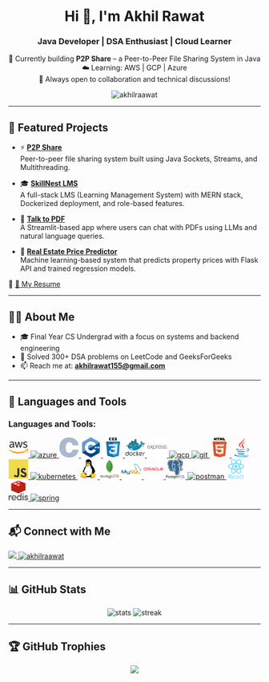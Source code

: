 <h1 align="center">Hi 👋, I'm Akhil Rawat</h1>
<h3 align="center">Java Developer | DSA Enthusiast | Cloud Learner</h3>

<p align="center">
  🔧 Currently building <b>P2P Share</b> – a Peer-to-Peer File Sharing System in Java <br>
  ☁️ Learning: AWS | GCP | Azure <br>
  💬 Always open to collaboration and technical discussions!
</p>

<p align="center">
  <img src="https://komarev.com/ghpvc/?username=akhilraawat&label=Profile%20views&color=0e75b6&style=flat" alt="akhilraawat" />
</p>

---

## 🚀 Featured Projects

- ⚡ **[P2P Share](https://github.com/AkhilRaawat)**  
  Peer-to-peer file sharing system built using Java Sockets, Streams, and Multithreading.

- 🎓 **[SkillNest LMS](https://www.skillnest-lms.tech)**  
  A full-stack LMS (Learning Management System) with MERN stack, Dockerized deployment, and role-based features.

- 📄 **[Talk to PDF](https://talktopdfakhil.streamlit.app/)**  
  A Streamlit-based app where users can chat with PDFs using LLMs and natural language queries.

- 🏡 **[Real Estate Price Predictor](https://github.com/AkhilRaawat)**  
  Machine learning-based system that predicts property prices with Flask API and trained regression models.

📄 [📎 My Resume](https://drive.google.com/file/d/167FYlsu8YfhZa6hDmGFlWG3dzELQx5kw/view?usp=sharing)

---

## 👨‍💻 About Me

- 🎓 Final Year CS Undergrad with a focus on systems and backend engineering  
- 🧠 Solved 300+ DSA problems on LeetCode and GeeksForGeeks   
- 📫 Reach me at: **akhilrawat155@gmail.com**

---

## 🧠 Languages and Tools

<h3 align="left">Languages and Tools:</h3>
<p align="left">
  <a href="https://aws.amazon.com" target="_blank" rel="noreferrer">
    <img src="https://raw.githubusercontent.com/devicons/devicon/master/icons/amazonwebservices/amazonwebservices-original-wordmark.svg" alt="aws" width="40" height="40"/>
  </a>
  <a href="https://azure.microsoft.com/en-in/" target="_blank" rel="noreferrer">
    <img src="https://www.vectorlogo.zone/logos/microsoft_azure/microsoft_azure-icon.svg" alt="azure" width="40" height="40"/>
  </a>
  <a href="https://www.cprogramming.com/" target="_blank" rel="noreferrer">
    <img src="https://raw.githubusercontent.com/devicons/devicon/master/icons/c/c-original.svg" alt="c" width="40" height="40"/>
  </a>
  <a href="https://www.w3schools.com/cpp/" target="_blank" rel="noreferrer">
    <img src="https://raw.githubusercontent.com/devicons/devicon/master/icons/cplusplus/cplusplus-original.svg" alt="cplusplus" width="40" height="40"/>
  </a>
  <a href="https://www.w3schools.com/css/" target="_blank" rel="noreferrer">
    <img src="https://raw.githubusercontent.com/devicons/devicon/master/icons/css3/css3-original-wordmark.svg" alt="css3" width="40" height="40"/>
  </a>
  <a href="https://www.docker.com/" target="_blank" rel="noreferrer">
    <img src="https://raw.githubusercontent.com/devicons/devicon/master/icons/docker/docker-original-wordmark.svg" alt="docker" width="40" height="40"/>
  </a>
  <a href="https://expressjs.com" target="_blank" rel="noreferrer">
    <img src="https://raw.githubusercontent.com/devicons/devicon/master/icons/express/express-original-wordmark.svg" alt="express" width="40" height="40"/>
  </a>
  
  <a href="https://cloud.google.com" target="_blank" rel="noreferrer">
    <img src="https://www.vectorlogo.zone/logos/google_cloud/google_cloud-icon.svg" alt="gcp" width="40" height="40"/>
  </a>
  <a href="https://git-scm.com/" target="_blank" rel="noreferrer">
    <img src="https://www.vectorlogo.zone/logos/git-scm/git-scm-icon.svg" alt="git" width="40" height="40"/>
  </a>
  <a href="https://www.w3.org/html/" target="_blank" rel="noreferrer">
    <img src="https://raw.githubusercontent.com/devicons/devicon/master/icons/html5/html5-original-wordmark.svg" alt="html5" width="40" height="40"/>
  </a>
  <a href="https://www.java.com" target="_blank" rel="noreferrer">
    <img src="https://raw.githubusercontent.com/devicons/devicon/master/icons/java/java-original.svg" alt="java" width="40" height="40"/>
  </a>
  <a href="https://developer.mozilla.org/en-US/docs/Web/JavaScript" target="_blank" rel="noreferrer">
    <img src="https://raw.githubusercontent.com/devicons/devicon/master/icons/javascript/javascript-original.svg" alt="javascript" width="40" height="40"/>
  </a>
  <a href="https://kubernetes.io" target="_blank" rel="noreferrer">
    <img src="https://www.vectorlogo.zone/logos/kubernetes/kubernetes-icon.svg" alt="kubernetes" width="40" height="40"/>
  </a>
  <a href="https://www.linux.org/" target="_blank" rel="noreferrer">
    <img src="https://raw.githubusercontent.com/devicons/devicon/master/icons/linux/linux-original.svg" alt="linux" width="40" height="40"/>
  </a>
  <a href="https://www.mongodb.com/" target="_blank" rel="noreferrer">
    <img src="https://raw.githubusercontent.com/devicons/devicon/master/icons/mongodb/mongodb-original-wordmark.svg" alt="mongodb" width="40" height="40"/>
  </a>
  <a href="https://www.mysql.com/" target="_blank" rel="noreferrer">
    <img src="https://raw.githubusercontent.com/devicons/devicon/master/icons/mysql/mysql-original-wordmark.svg" alt="mysql" width="40" height="40"/>
  </a>
  <a href="https://www.oracle.com/" target="_blank" rel="noreferrer">
    <img src="https://raw.githubusercontent.com/devicons/devicon/master/icons/oracle/oracle-original.svg" alt="oracle" width="40" height="40"/>
  </a>
  <a href="https://www.postgresql.org" target="_blank" rel="noreferrer">
    <img src="https://raw.githubusercontent.com/devicons/devicon/master/icons/postgresql/postgresql-original-wordmark.svg" alt="postgresql" width="40" height="40"/>
  </a>
  <a href="https://postman.com" target="_blank" rel="noreferrer">
    <img src="https://www.vectorlogo.zone/logos/getpostman/getpostman-icon.svg" alt="postman" width="40" height="40"/>
  </a>
  <a href="https://reactjs.org/" target="_blank" rel="noreferrer">
    <img src="https://raw.githubusercontent.com/devicons/devicon/master/icons/react/react-original-wordmark.svg" alt="react" width="40" height="40"/>
  </a>
  <a href="https://redis.io" target="_blank" rel="noreferrer">
    <img src="https://raw.githubusercontent.com/devicons/devicon/master/icons/redis/redis-original-wordmark.svg" alt="redis" width="40" height="40"/>
  </a>
  <a href="https://spring.io/" target="_blank" rel="noreferrer">
    <img src="https://www.vectorlogo.zone/logos/springio/springio-icon.svg" alt="spring" width="40" height="40"/>
  </a>
</p>

---

## 📬 Connect with Me

<p align="left">
  <a href="https://linkedin.com/in/akhil-rawat" target="_blank">
    <img src="https://skillicons.dev/icons?i=linkedin" height="30" />
  </a>
  <a href="https://www.leetcode.com/akhilraawat" target="blank">
    <img  src="https://raw.githubusercontent.com/rahuldkjain/github-profile-readme-generator/master/src/images/icons/Social/leet-code.svg" alt="akhilraawat" height="30" /></a>
</p>
</p>

---

## 📊 GitHub Stats

<p align="center">
  <img src="https://github-readme-stats.vercel.app/api?username=AkhilRaawat&show_icons=true&theme=github_dark" alt="stats" height="200"/>
  <img src="https://github-readme-streak-stats.herokuapp.com?user=AkhilRaawat&theme=dark" alt="streak" height="200"/>
</p>

---

## 🏆 GitHub Trophies

<p align="center">
  <img src="https://github-profile-trophy.vercel.app/?username=akhilraawat&theme=monokai&margin-w=15&no-frame=true" />
</p>
